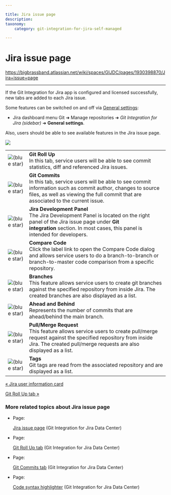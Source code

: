 ```yaml
---

title: Jira issue page
description:
taxonomy:
    category: git-integration-for-jira-self-managed

---
```


# Jira issue page

<https://bigbrassband.atlassian.net/wiki/spaces/GIJDC/pages/1930398870/Jira+issue+page>

* * *

If the Git Integration for Jira app is configured and licensed successfully, new tabs are added to each Jira issue.

Some features can be switched on and off via [General settings](/wiki/spaces/GIJDC/pages/1930398111):

*   Jira dashboard menu Git ➜ Manage repositories ➜ _Git Integration for Jira (sidebar)_ ➜ **General settings**.
    

  
Also, users should be able to see available features in the Jira issue page.

![](https://bigbrassband.atlassian.net/wiki/download/attachments/1930398870/gitserver-jira-issue-page-sample.png?version=1&modificationDate=1630642910535&cacheVersion=1&api=v2)

|     |     |
| --- | --- |
| ![(blue star)](/wiki/s/-1639011364/6452/8b4898d3c114827e64ec143b4fa79bb76a6cfa5b/_/images/icons/emoticons/star_blue.png) | **Git Roll Up**  <br>In this tab, service users will be able to see commit statistics, diff and referenced Jira issues. |
| ![(blue star)](/wiki/s/-1639011364/6452/8b4898d3c114827e64ec143b4fa79bb76a6cfa5b/_/images/icons/emoticons/star_blue.png) | **Git Commits**  <br>In this tab, service users will be able to see commit information such as commit author, changes to source files, as well as viewing the full commit that are associated to the current issue. |
| ![(blue star)](/wiki/s/-1639011364/6452/8b4898d3c114827e64ec143b4fa79bb76a6cfa5b/_/images/icons/emoticons/star_blue.png) | **Jira Development Panel**  <br>The Jira Development Panel is located on the right panel of the Jira issue page under **Git integration** section. In most cases, this panel is intended for developers. |
| ![(blue star)](/wiki/s/-1639011364/6452/8b4898d3c114827e64ec143b4fa79bb76a6cfa5b/_/images/icons/emoticons/star_blue.png) | **Compare Code**  <br>Click the label link to open the Compare Code dialog and allows service users to do a branch-to-branch or branch-to-master code comparison from a specific repository. |
| ![(blue star)](/wiki/s/-1639011364/6452/8b4898d3c114827e64ec143b4fa79bb76a6cfa5b/_/images/icons/emoticons/star_blue.png) | **Branches**  <br>This feature allows service users to create git branches against the specified repository from inside Jira. The created branches are also displayed as a list. |
| ![(blue star)](/wiki/s/-1639011364/6452/8b4898d3c114827e64ec143b4fa79bb76a6cfa5b/_/images/icons/emoticons/star_blue.png) | **Ahead and Behind**  <br>Represents the number of commits that are ahead/behind the main branch. |
| ![(blue star)](/wiki/s/-1639011364/6452/8b4898d3c114827e64ec143b4fa79bb76a6cfa5b/_/images/icons/emoticons/star_blue.png) | **Pull/Merge Request**  <br>This feature allows service users to create pull/merge request against the specified repository from inside Jira. The created pull/merge requests are also displayed as a list. |
| ![(blue star)](/wiki/s/-1639011364/6452/8b4898d3c114827e64ec143b4fa79bb76a6cfa5b/_/images/icons/emoticons/star_blue.png) | **Tags**  <br>Git tags are read from the associated repository and are displayed as a list. |

[« Jira user information card](/wiki/spaces/GIJDC/pages/1930398841/Jira+user+information+card)

[Git Roll Up tab »](/wiki/spaces/GIJDC/pages/1930398901/Git+Roll+Up+tab)

### More related topics about Jira issue page

*   Page:
    
    [Jira issue page](/wiki/spaces/GIJDC/pages/1930398870/Jira+issue+page) (Git Integration for Jira Data Center)
    
*   Page:
    
    [Git Roll Up tab](/wiki/spaces/GIJDC/pages/1930398901/Git+Roll+Up+tab) (Git Integration for Jira Data Center)
    
*   Page:
    
    [Git Commits tab](/wiki/spaces/GIJDC/pages/1930398950/Git+Commits+tab) (Git Integration for Jira Data Center)
    
*   Page:
    
    [Code syntax highlighter](/wiki/spaces/GIJDC/pages/1930398989/Code+syntax+highlighter) (Git Integration for Jira Data Center)